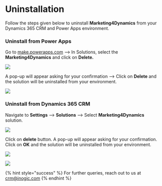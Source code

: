 # Uninstallation

Follow the steps given below to uninstall **Marketing4Dynamics** from your Dynamics 365 CRM and Power Apps environment.&#x20;

### Uninstall from Power Apps

Go to [make.powerapps.com](https://make.powerapps.com/) --> In Solutions, select the **Marketing4Dynamics** and click on **Delete.**

![](<../.gitbook/assets/Uninstall\_4 (1).png>)

A pop-up will appear asking for your confirmation --> Click on **Delete** and the solution will be uninstalled from your environment.

![](<../.gitbook/assets/Uninstall\_5 (4).png>)

### Uninstall from Dynamics 365 CRM

Navigate to **Settings** --> **Solutions** --> Select **Marketing4Dynamics** solution.

![](<../.gitbook/assets/Uninstall\_1 (5).png>)

Click on **delete** button. A pop-up will appear asking for your confirmation. Click on **OK** and the solution will be uninstalled from your environment.

![](<../.gitbook/assets/Uninstall\_2 (3).png>)

![](<../.gitbook/assets/Uninstall\_3 (5).png>)

{% hint style="success" %}
For further queries, reach out to us at [crm@inogic.com](mailto:crm@inogic.com)
{% endhint %}

